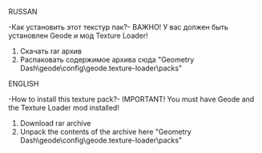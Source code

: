 RUSSAN

-Как установить этот текстур пак?-
ВАЖНО! У вас должен быть установлен Geode и мод Texture Loader!
1. Скачать rar архив
2. Распаковать содержимое архива сюда "Geometry Dash\geode\config\geode.texture-loader\packs"


ENGLISH

-How to install this texture pack?-
IMPORTANT! You must have Geode and the Texture Loader mod installed!
1. Download rar archive
2. Unpack the contents of the archive here "Geometry Dash\geode\config\geode.texture-loader\packs"
